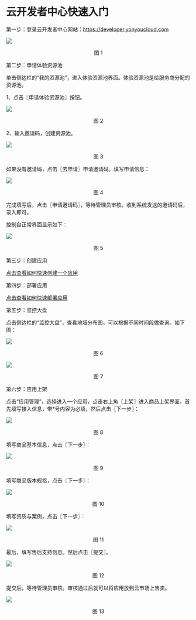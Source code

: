# 云开发者中心快速入门

第一步：登录云开发者中心网站：https://developer.yonyoucloud.com

![](images/image2.png)
<p align="center">图 1</p>

第二步：申请体验资源池

单击侧边栏的“我的资源池”，进入体验资源池界面。体验资源池是给服务商分配的资源池。

1、点击〖申请体验资源池〗按钮。

![](images/image3.png)
<p align="center">图 2</p>

2、输入邀请码，创建资源池。

![](images/image4.png)
<p align="center">图 3</p>

如果没有邀请码，点击〖去申请〗申请邀请码。填写申请信息：

![](images/image5.png)
<p align="center">图 4</p>

完成填写后，点击〖申请邀请码〗，等待管理员审核。收到系统发送的邀请码后，录入即可。

控制台正常界面显示如下：

![](images/image6.png)
<p align="center">图 5</p>

第三步：创建应用

[点击查看如何快速创建一个应用](articles/developer/4-/scene1.md)

第四步：部署应用

[点击查看如何快速部署应用](articles/developer/4-/scene2.md)

第五步：监控大盘

点击侧边栏的“监控大盘”，查看地域分布图，可以根据不同时间段做查询。如下图：

![](images/image18.png)
<p align="center">图 6</p>

![](images/image19.png)
<p align="center">图 7</p>

第六步：应用上架

点击“应用管理”，选择进入一个应用，点击右上角〖上架〗进入商品上架界面。首先填写接入信息，带*号内容为必填，然后点击〖下一步〗：

![](images/image21.png)
<p align="center">图 8</p>

填写商品基本信息，点击〖下一步〗：

![](images/image22.png)
<p align="center">图 9</p>

填写商品版本规格，点击〖下一步〗：

![](images/image23.png)
<p align="center">图 10</p>

填写资质与案例，点击〖下一步〗：

![](images/image24.png)
<p align="center">图 11</p>

最后，填写售后支持信息。然后点击〖提交〗。

![](images/image25.png)
<p align="center">图 12</p>

提交后，等待管理员审核。审核通过后就可以将应用放到云市场上售卖。

![](images/image26.png)
<p align="center">图 13</p>









